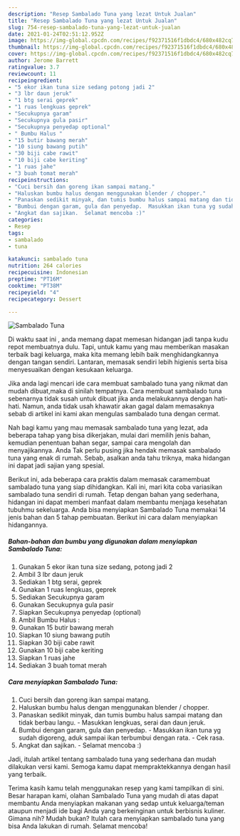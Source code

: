 ```yaml
---
description: "Resep Sambalado Tuna yang lezat Untuk Jualan"
title: "Resep Sambalado Tuna yang lezat Untuk Jualan"
slug: 754-resep-sambalado-tuna-yang-lezat-untuk-jualan
date: 2021-01-24T02:51:12.952Z
image: https://img-global.cpcdn.com/recipes/f92371516f1dbdc4/680x482cq70/sambalado-tuna-foto-resep-utama.jpg
thumbnail: https://img-global.cpcdn.com/recipes/f92371516f1dbdc4/680x482cq70/sambalado-tuna-foto-resep-utama.jpg
cover: https://img-global.cpcdn.com/recipes/f92371516f1dbdc4/680x482cq70/sambalado-tuna-foto-resep-utama.jpg
author: Jerome Barrett
ratingvalue: 3.7
reviewcount: 11
recipeingredient:
- "5 ekor ikan tuna size sedang potong jadi 2"
- "3 lbr daun jeruk"
- "1 btg serai geprek"
- "1 ruas lengkuas geprek"
- "Secukupnya garam"
- "Secukupnya gula pasir"
- "Secukupnya penyedap optional"
- " Bumbu Halus "
- "15 butir bawang merah"
- "10 siung bawang putih"
- "30 biji cabe rawit"
- "10 biji cabe keriting"
- "1 ruas jahe"
- "3 buah tomat merah"
recipeinstructions:
- "Cuci bersih dan goreng ikan sampai matang."
- "Haluskan bumbu halus dengan menggunakan blender / chopper."
- "Panaskan sedikit minyak, dan tumis bumbu halus sampai matang dan tidak berbau langu.  Masukkan lengkuas, serai dan daun jeruk."
- "Bumbui dengan garam, gula dan penyedap.  Masukkan ikan tuna yg sudah digoreng, aduk sampai ikan terbumbui dengan rata.  Cek rasa."
- "Angkat dan sajikan.  Selamat mencoba :)"
categories:
- Resep
tags:
- sambalado
- tuna

katakunci: sambalado tuna 
nutrition: 264 calories
recipecuisine: Indonesian
preptime: "PT16M"
cooktime: "PT38M"
recipeyield: "4"
recipecategory: Dessert

---
```



![Sambalado Tuna](https://img-global.cpcdn.com/recipes/f92371516f1dbdc4/680x482cq70/sambalado-tuna-foto-resep-utama.jpg)

Di waktu  saat ini , anda memang dapat memesan hidangan jadi tanpa kudu repot membuatnya dulu. Tapi, untuk kamu yang mau memberikan masakan terbaik bagi keluarga, maka kita memang lebih baik menghidangkannya dengan tangan sendiri. Lantaran, memasak sendiri lebih higienis serta bisa menyesuaikan dengan kesukaan keluarga.

Jika anda lagi mencari ide cara membuat sambalado tuna yang nikmat dan mudah dibuat,maka di sinilah tempatnya. Cara membuat sambalado tuna  sebenarnya tidak susah untuk dibuat jika anda melakukannya dengan hati-hati. Namun, anda tidak usah khawatir akan gagal dalam memasaknya 
sebab di artikel ini kami akan mengulas sambalado tuna dengan cermat.  



Nah bagi kamu yang mau memasak sambalado tuna yang lezat, ada beberapa tahap yang bisa dikerjakan, mulai dari memilih jenis bahan, kemudian penentuan bahan segar, sampai cara mengolah dan menyajikannya. Anda Tak perlu pusing jika hendak memasak sambalado tuna yang enak di rumah. Sebab, asalkan anda  tahu triknya, maka hidangan ini dapat jadi sajian yang spesial.

Berikut ini, ada beberapa cara praktis  dalam memasak caramembuat sambalado tuna yang siap dihidangkan. Kali ini, mari kita coba variasikan sambalado tuna sendiri di rumah. Tetap dengan bahan yang sederhana, hidangan ini dapat memberi manfaat dalam membantu menjaga kesehatan tubuhmu sekeluarga. Anda bisa menyiapkan Sambalado Tuna memakai 14 jenis bahan dan 5 tahap pembuatan. Berikut ini cara dalam menyiapkan hidangannya.

<!--inarticleads1-->

##### Bahan-bahan dan bumbu yang digunakan dalam menyiapkan Sambalado Tuna:

1. Gunakan 5 ekor ikan tuna size sedang, potong jadi 2
1. Ambil 3 lbr daun jeruk
1. Sediakan 1 btg serai, geprek
1. Gunakan 1 ruas lengkuas, geprek
1. Sediakan Secukupnya garam
1. Gunakan Secukupnya gula pasir
1. Siapkan Secukupnya penyedap (optional)
1. Ambil  Bumbu Halus :
1. Gunakan 15 butir bawang merah
1. Siapkan 10 siung bawang putih
1. Siapkan 30 biji cabe rawit
1. Gunakan 10 biji cabe keriting
1. Siapkan 1 ruas jahe
1. Sediakan 3 buah tomat merah




<!--inarticleads2-->

##### Cara menyiapkan Sambalado Tuna:

1. Cuci bersih dan goreng ikan sampai matang.
1. Haluskan bumbu halus dengan menggunakan blender / chopper.
1. Panaskan sedikit minyak, dan tumis bumbu halus sampai matang dan tidak berbau langu.  - Masukkan lengkuas, serai dan daun jeruk.
1. Bumbui dengan garam, gula dan penyedap.  - Masukkan ikan tuna yg sudah digoreng, aduk sampai ikan terbumbui dengan rata.  - Cek rasa.
1. Angkat dan sajikan.  - Selamat mencoba :)




Jadi, itulah artikel tentang  sambalado tuna  yang sederhana dan mudah dilakukan versi kami. Semoga kamu dapat mempraktekkannya dengan hasil yang terbaik. 

Terima kasih kamu telah menggunakan resep yang kami tampilkan di sini. Besar harapan kami, olahan  Sambalado Tuna yang mudah di atas dapat membantu Anda menyiapkan makanan yang sedap untuk keluarga/teman ataupun menjadi ide bagi Anda yang berkeinginan untuk berbisnis kuliner. Gimana nih? Mudah bukan? Itulah cara menyiapkan sambalado tuna yang bisa Anda lakukan di rumah. Selamat mencoba!

